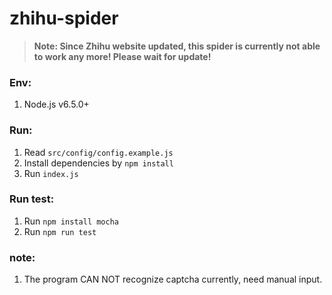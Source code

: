 # zhihu-spider

> **Note: Since Zhihu website updated, this spider is currently not able to work any more! Please wait for update!**

### Env:

1. Node.js v6.5.0+

### Run:

1. Read `src/config/config.example.js`
2. Install dependencies by `npm install`
3. Run `index.js`

### Run test:

1. Run `npm install mocha`
2. Run `npm run test`

### note:

1. The program CAN NOT recognize captcha currently, need manual input.
